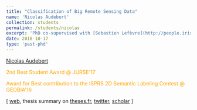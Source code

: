 ```yaml
---
title: "Classification of Big Remote Sensing Data"
name: 'Nicolas Audebert'
collection: students
permalink: /students/nicolas
excerpt: 'PhD co-supervised with [Sebastien Lefèvre](http://people.irisa.fr/Sebastien.Lefevre/) from [IRISA](http://www-irisa.univ-ubs.fr/)/[Univ Bretagne Sud](http://www.univ-ubs.fr/), defended in October 2018. <span style="color:orange;">2nd Best Student Award at JURSE 17</span>.'
date: 2018-10-17
type: 'past-phd'
---
```


[Nicolas Audebert](http://nicolas.audebert.at/)

<span style="color:orange;">2nd Best Student Award @ JURSE'17</span>

<span style="color:orange;">Award for Best contribution to the ISPRS 2D Semantic Labeling Contest @ GEOBIA'16</span>

\[ [web](https://nicolas.audebert.at/), thesis summary on [theses.fr](http://www.theses.fr/s140223), [twitter](https://twitter.com/nshaud?lang=en), [scholar](https://scholar.google.fr/citations?user=_z5vXUcAAAAJ&hl=en) \]

